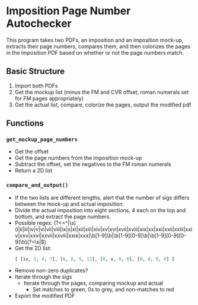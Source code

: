 # Imposition Page Number Autochecker

This program takes two PDFs, an imposition and an imposition mock-up, extracts their page numbers, compares them, and then colorizes the pages in the imposition PDF based on whether or not the page numbers match.

## Basic Structure

1. Import both PDFs
2. Get the mockup list (minus the FM and CVR offset, roman numerals set for FM pages appropriately)
3. Get the actual list, compare, colorize the pages, output the modified pdf

## Functions

### `get_mockup_page_numbers`

- Get the offset
- Get the page numbers from the imposition mock-up
- Subtract the offset, set the negatives to the FM roman numerals
- Return a 2D list

### `compare_and_output()`

- If the two lists are different lengths, alert that the number of sigs differs between the mock-up and actual imposition.
- Divide the actual imposition into eight sections, 4 each on the top and bottom, and extract the page numbers.
- Possible regex: (?<=^|\s)(i|ii|iii|iv|v|vi|vii|viii|ix|x|xi|xii|xiii|xiv|xv|xvi|xvii|xviii|xix|xx|xxi|xxii|xxiii|xxiv|xxv|xxvi|xxvii|xxviii|xxix|xxx|\b[1-9]\b|\b[1-9][0-9]\b|\b[1-9][0-9][0-9]\b)(?=\s|$)
- Get the 2D list:
  ```python
  [ [iv, 2, 4, 7], [6, 8, 9, 11], [0, x, 0, 0], [0, 0, 0, 0] ]
  ```
- Remove non-zero duplicates?
- Iterate through the sigs
  - Iterate through the pages, comparing mockup and actual
    - Set matches to green, 0s to grey, and non-matches to red
- Export the modified PDF
